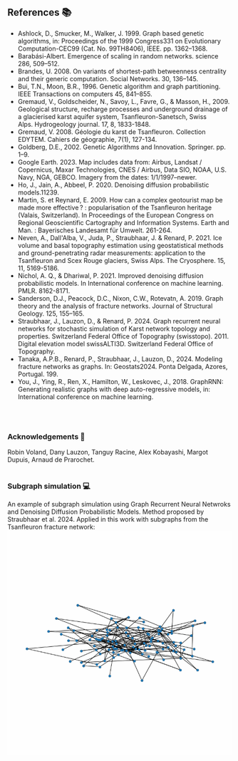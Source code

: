 ## References 📚
- Ashlock, D., Smucker, M., Walker, J. 1999. Graph based genetic algorithms, in: Proceedings of the 1999 Congress331 on Evolutionary Computation-CEC99 (Cat. No. 99TH8406), IEEE. pp. 1362–1368.  
- Barabási-Albert. Emergence of scaling in random networks. science 286, 509–512.
- Brandes, U. 2008. On variants of shortest-path betweenness centrality and their generic computation. Social Networks. 30, 136–145.
- Bui, T.N., Moon, B.R., 1996. Genetic algorithm and graph partitioning. IEEE Transactions on computers 45, 841–855.
- Gremaud, V., Goldscheider, N., Savoy, L., Favre, G., & Masson, H., 2009. Geological structure, recharge processes and underground drainage of a glacierised karst aquifer system, 	Tsanfleuron-Sanetsch, Swiss Alps. Hydrogeology journal. 17, 8, 1833-1848.
- Gremaud, V. 2008. Géologie du karst de Tsanfleuron. Collection EDYTEM. Cahiers de géographie, 7(1), 127-134.
- Goldberg, D.E., 2002. Genetic Algorithms and Innovation. Springer. pp. 1–9.
- Google Earth. 2023. Map includes data from: Airbus, Landsat / Copernicus, Maxar Technologies, CNES / Airbus, Data SIO, NOAA, U.S. Navy, NGA, GEBCO. Imagery from the dates: 1/1/1997–newer.
- Ho, J., Jain, A., Abbeel, P. 2020. Denoising diffusion probabilistic models.11239.
- Martin, S. et Reynard, E. 2009. How can a complex geotourist map be made more effective ? : popularisation of the Tsanfleuron heritage (Valais, Switzerland). In Proceedings of the European Congress on Regional Geoscientific Cartography and Information Systems. Earth and Man. : Bayerisches Landesamt für Umwelt. 261-264.
- Neven, A., Dall'Alba, V., Juda, P., Straubhaar, J. & Renard, P. 2021. Ice volume and basal topography estimation using geostatistical methods and ground-penetrating radar measurements: application to the Tsanfleuron and Scex Rouge glaciers, Swiss Alps. The Cryosphere. 15, 11, 5169-5186.
- Nichol, A. Q., & Dhariwal, P. 2021. Improved denoising diffusion probabilistic models. In International conference on machine learning. PMLR. 8162-8171.
- Sanderson, D.J., Peacock, D.C., Nixon, C.W., Rotevatn, A. 2019. Graph theory and the analysis of fracture networks. Journal of Structural Geology. 125, 155–165.
- Straubhaar, J., Lauzon, D., & Renard, P. 2024. Graph recurrent neural networks for stochastic simulation of Karst network topology and properties.
Switzerland Federal Office of Topography (swisstopo). 2011. Digital elevation model swissALTI3D. Switzerland Federal Office of Topography.
- Tanaka, A.P.B., Renard, P., Straubhaar, J., Lauzon, D., 2024. Modeling fracture networks as graphs. In: Geostats2024. Ponta Delgada, Azores, Portugal. 199.
- You, J., Ying, R., Ren, X., Hamilton, W., Leskovec, J., 2018. GraphRNN: Generating realistic graphs with deep auto-regressive models, in: International conference on machine learning.
<br>
<br>

### Acknowledgements 🙏
Robin Voland, Dany Lauzon, Tanguy Racine, Alex Kobayashi, Margot Dupuis, Arnaud de Prarochet.
<br>
<br>

### Subgraph simulation 💻
An example of subgraph simulation using Graph Recurrent Neural Netwroks and Denoising Diffusion Probabilistic Models.
Method proposed by Straubhaar et al. 2024. Applied in this work with subgraphs from the Tsanfleuron fracture network:
<br>
<img src="./anim_2D.gif" alt="animation">
